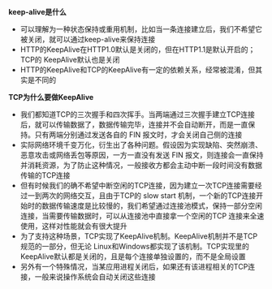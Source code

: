  **keep-alive是什么**

* 可以理解为一种状态保持或重用机制，比如当一条连接建立后，我们不希望它被关闭，就可以通过keep-alive来保持连接
* HTTP的KeepAlive在HTTP1.0默认是关闭的，但在HTTP1.1是默认开启的；TCP的 KeepAlive默认也是关闭
* HTTP的KeepAlive和TCP的KeepAlive有一定的依赖关系，经常被混淆，但其实是不同的

**TCP为什么要做KeepAlive**

* 我们都知道TCP的三次握手和四次挥手。当两端通过三次握手建立TCP连接后，就可以传输数据了，数据传输完毕，连接并不会自动断开，而是一直保持。只有两端分别通过发送各自的 FIN 报文时，才会关闭自己侧的连接
* 实际网络环境千变万化，衍生出了各种问题。假设因为实现缺陷、突然崩溃、恶意攻击或网络丢包等原因，一方一直没有发送 FIN 报文，则连接会一直保持并消耗资源，为了防止这种情况，一般接收方都会主动中断一段时间没有数据传输的TCP连接
* 但有时候我们的确不希望中断空闲的TCP连接，因为建立一次TCP连接需要经过一到两次的网络交互，且由于TCP的 slow start 机制，一个新的TCP连接开始时的数据传输速度是比较慢的，我们希望通过连接池模式，保持一部分空闲连接，当需要传输数据时，可以从连接池中直接拿一个空闲的TCP 连接来全速使用，这样对性能就会有很大提升
* 为了支持这种场景，TCP实现了KeepAlive机制。KeepAlive机制并不是TCP规范的一部分，但无论 Linux和Windows都实现了该机制。TCP实现里的KeepAlive默认都是关闭的，且是每个连接单独设置的，而不是全局设置
* 另外有一个特殊情况，当某应用进程关闭后，如果还有该进程相关的TCP连接，一般来说操作系统会自动关闭这些连接